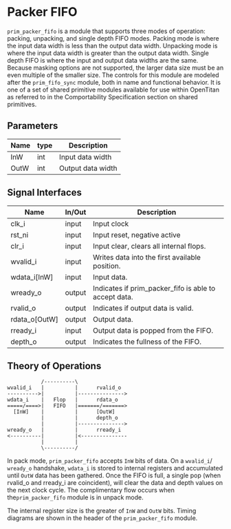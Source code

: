 # Packer FIFO

`prim_packer_fifo` is a module that supports three modes of operation: packing,
unpacking, and single depth FIFO modes. Packing mode is where the input
data width is less than the output data width. Unpacking mode is where the input
data width is greater than the output data width. Single depth FIFO is where
the input and output data widths are the same. Because masking options are not
supported, the larger data size must be an even multiple of the smaller size.
The controls for this module are modeled after the `prim_fifo_sync` module,
both in name and functional behavior.
It is one of a set of shared primitive modules
available for use within OpenTitan as referred to in the Comportability
Specification section on shared primitives.

## Parameters

Name | type | Description
-----|------|-------------
InW  | int  | Input data width
OutW | int  | Output data width

## Signal Interfaces

Name         | In/Out | Description
-------------|--------|-------------
clk_i        | input  | Input clock
rst_ni       | input  | Input reset, negative active
clr_i        | input  | Input clear, clears all internal flops.
wvalid_i     | input  | Writes data into the first available position.
wdata_i[InW] | input  | Input data.
wready_o     | output | Indicates if prim_packer_fifo is able to accept data.
rvalid_o     | output | Indicates if output data is valid.
rdata_o[OutW]| output | Output data.
rready_i     | input  | Output data is popped from the FIFO.
depth_o      | output | Indicates the fullness of the FIFO.

## Theory of Operations

```code
           /----------\
wvalid_i   |          |      rvalid_o
---------->|          |--------------->
wdata_i    |   Flop   |      rdata_o
=====/====>|   FIFO   |=======/=======>
  [InW]    |          |      [OutW]
           |          |      depth_o
           |          |--------------->
wready_o   |          |      rready_i
<----------|          |<---------------
           |          |
           \----------/
```

In pack mode, `prim_packer_fifo` accepts `InW` bits of data. On a `wvalid_i`/
`wready_o` handshake, `wdata_i` is stored to internal registers and accumulated
until `OutW` data has been gathered. Once the FIFO is full, a single pop (when
rvalid_o and rready_i are coincident), will clear the data and depth values on
the next clock cycle. The complimentary flow occurs when the`prim_packer_fifo`
module is in unpack mode.

The internal register size is the greater of `InW` and `OutW` bits.
Timing diagrams are shown in the header of the `prim_packer_fifo` module.
